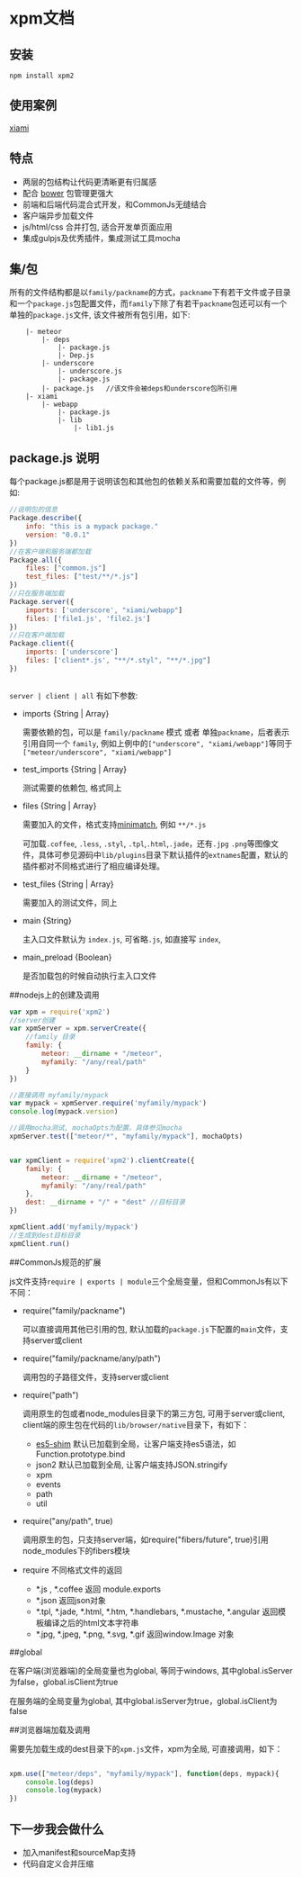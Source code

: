 # xpm文档

## 安装

```
npm install xpm2
```

## 使用案例

[xiami](https://github.com/xiamidaxia/xiami)

## 特点

- 两层的包结构让代码更清晰更有归属感
- 配合 [bower](https://github.com/bower/bower) 包管理更强大
- 前端和后端代码混合式开发，和CommonJs无缝结合
- 客户端异步加载文件
- js/html/css 合并打包, 适合开发单页面应用
- 集成gulpjs及优秀插件，集成测试工具mocha

## 集/包

所有的文件结构都是以`family/packname`的方式，`packname`下有若干文件或子目录和一个`package.js`包配置文件，而`family`下除了有若干`packname`包还可以有一个单独的`package.js`文件, 该文件被所有包引用，如下:

```
    |- meteor
        |- deps
            |- package.js
            |- Dep.js    
        |- underscore
            |- underscore.js
            |- package.js
        |- package.js   //该文件会被deps和underscore包所引用
    |- xiami
        |- webapp
            |- package.js
            |- lib
                |- lib1.js
```    

## package.js 说明

每个package.js都是用于说明该包和其他包的依赖关系和需要加载的文件等，例如:

```javascript
//说明包的信息
Package.describe({
    info: "this is a mypack package."
    version: "0.0.1"
})
//在客户端和服务端都加载
Package.all({
    files: ["common.js"]
    test_files: ["test/**/*.js"]
})
//只在服务端加载
Package.server({
    imports: ['underscore', "xiami/webapp"]             
    files: ['file1.js', 'file2.js']
})
//只在客户端加载
Package.client({
    imports: ['underscore']             
    files: ['client*.js', "**/*.styl", "**/*.jpg"]
})
    
```

`server | client | all` 有如下参数:

- imports       {String | Array} 

    需要依赖的包，可以是 `family/packname` 模式 或者 单独`packname`，后者表示引用自同一个 `family`, 例如上例中的`["underscore", "xiami/webapp"]`等同于`["meteor/underscore", "xiami/webapp"]`
    
- test_imports      {String | Array} 

    测试需要的依赖包, 格式同上
    
- files   {String | Array} 

    需要加入的文件，格式支持[minimatch](https://github.com/isaacs/minimatch), 例如 `**/*.js`
    
    可加载`.coffee`, `.less`, `.styl`, `.tpl`,`.html`,`.jade`，还有`.jpg` `.png`等图像文件，具体可参见源码中`lib/plugins`目录下默认插件的`extnames`配置，默认的插件都对不同格式进行了相应编译处理。
    
- test_files {String | Array} 

    需要加入的测试文件，同上
    
- main  {String} 

    主入口文件默认为 `index.js`, 可省略`.js`, 如直接写 `index`,

- main_preload  {Boolean} 

    是否加载包的时候自动执行主入口文件

##nodejs上的创建及调用

```javascript
var xpm = require('xpm2')
//server创建
var xpmServer = xpm.serverCreate({
    //family 目录
    family: {
        meteor: __dirname + "/meteor",
        myfamily: "/any/real/path"
    }
})

//直接调用 myfamily/mypack
var mypack = xpmServer.require('myfamily/mypack')
console.log(mypack.version)

//调用mocha测试, mochaOpts为配置，具体参见mocha
xpmServer.test(["meteor/*", "myfamily/mypack"], mochaOpts)

```

```javascript

var xpmClient = require('xpm2').clientCreate({
    family: {
        meteor: __dirname + "/meteor",
        myfamily: "/any/real/path"
    },
    dest: __dirname + "/" + "dest" //目标目录
})

xpmClient.add('myfamily/mypack')
//生成到dest目标目录
xpmClient.run()
```


##CommonJs规范的扩展

js文件支持`require | exports | module`三个全局变量，但和CommonJs有以下不同：

- require("family/packname") 

    可以直接调用其他已引用的包, 默认加载的`package.js`下配置的`main`文件，支持server或client

- require("family/packname/any/path") 

    调用包的子路径文件，支持server或client

- require("path") 

    调用原生的包或者node_modules目录下的第三方包, 可用于server或client, client端的原生包在代码的`lib/browser/native`目录下，有如下：

    - [es5-shim](https://github.com/es-shims/es5-shim)      默认已加载到全局，让客户端支持es5语法，如Function.prototype.bind
    - json2         默认已加载到全局, 让客户端支持JSON.stringify
    - xpm
    - events
    - path
    - util
    
- require("any/path", true) 

    调用原生的包，只支持server端，如require("fibers/future", true)引用node_modules下的fibers模块

- require 不同格式文件的返回 

    - *.js , *.coffee  返回 module.exports
    - *.json 返回json对象
    - *.tpl, *.jade, *.html, *.htm, *.handlebars, *.mustache, *.angular
        返回模板编译之后的html文本字符串
    - *.jpg, *.jpeg, *.png, *.svg, *.gif 返回window.Image 对象

##global

在客户端(浏览器端)的全局变量也为global, 等同于windows, 其中global.isServer为false，global.isClient为true

在服务端的全局变量为global, 其中global.isServer为true，global.isClient为false

##浏览器端加载及调用

需要先加载生成的dest目录下的`xpm.js`文件，xpm为全局, 可直接调用，如下：

```javascript

xpm.use(["meteor/deps", "myfamily/mypack"], function(deps, mypack){
    console.log(deps)
    console.log(mypack)
})

```

## 下一步我会做什么

- 加入manifest和sourceMap支持
- 代码自定义合并压缩
